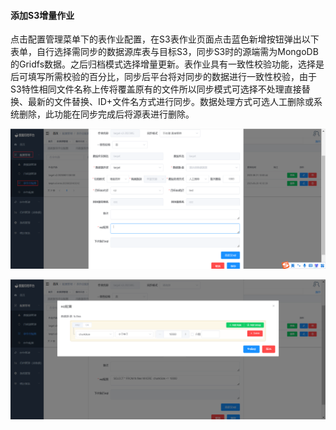

#### 			添加S3增量作业

​		点击配置管理菜单下的表作业配置，在S3表作业页面点击蓝色新增按钮弹出以下表单，自行选择需同步的数据源库表与目标S3，同步S3时的源端需为MongoDB的Gridfs数据。之后归档模式选择增量更新。表作业具有一致性校验功能，选择是后可填写所需校验的百分比，同步后平台将对同步的数据进行一致性校验，由于S3特性相同文件名称上传将覆盖原有的文件所以同步模式可选择不处理直接替换、最新的文件替换、ID+文件名方式进行同步。数据处理方式可选人工删除或系统删除，此功能在同步完成后将源表进行删除。

![image-20230621141044800](../../images/whalealDataImages/image-20230621141044800.png)

![image-20230621142128812](../../images/whalealDataImages/image-20230621142128812.png)

